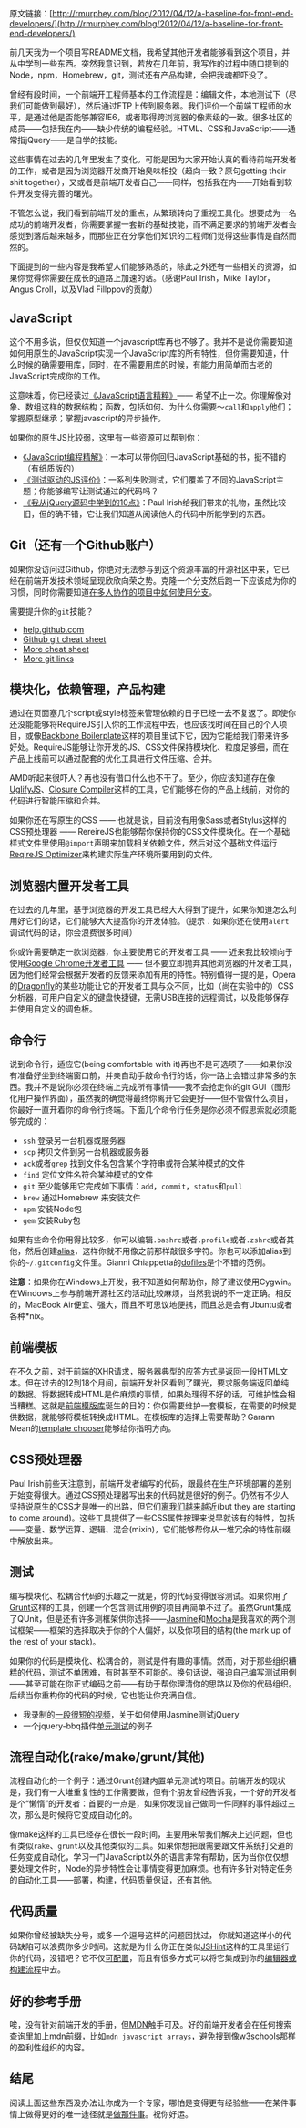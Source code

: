 原文链接：[http://rmurphey.com/blog/2012/04/12/a-baseline-for-front-end-developers/](http://rmurphey.com/blog/2012/04/12/a-baseline-for-front-end-developers/)

前几天我为一个项目写README文档，我希望其他开发者能够看到这个项目，并从中学到一些东西。突然我意识到，若放在几年前，我写作的过程中随口提到的Node，npm，Homebrew，git，测试还有产品构建，会把我魂都吓没了。

曾经有段时间，一个前端开工程师基本的工作流程是：编辑文件，本地测试下（尽我们可能做到最好），然后通过FTP上传到服务器。我们评价一个前端工程师的水平，是通过他是否能够兼容IE6，或者取得跨浏览器的像素级的一致。很多社区的成员——包括我在内——缺少传统的编程经验。HTML、CSS和JavaScript——通常指jQuery——是自学的技能。

这些事情在过去的几年里发生了变化。可能是因为大家开始认真的看待前端开发者的工作，或者是因为浏览器开发商开始臭味相投（趋向一致？原句getting their shit together），又或者是前端开发者自己——同样，包括我在内——开始看到软件开发变得完善的曙光。

不管怎么说，我们看到前端开发的重点，从繁琐转向了重视工具化。想要成为一名成功的前端开发者，你需要掌握一套新的基础技能，而不满足要求的前端开发者会感觉到落后越来越多，而那些正在分享他们知识的工程师们觉得这些事情是自然而然的。

下面提到的一些内容是我希望人们能够熟悉的，除此之外还有一些相关的资源，如果你觉得你需要在成长的道路上加速的话。（感谢Paul Irish，Mike Taylor，Angus Croll，以及Vlad Fillppov的贡献）

## JavaScript 
这个不用多说，但仅仅知道一个javascript库再也不够了。我并不是说你需要知道如何用原生的JavaScript实现一个JavaScript库的所有特性，但你需要知道，什么时候的确需要用库，同时，在不需要用库的时候，有能力用简单而古老的JavaScript完成你的工作。

这意味着，你已经读过[《JavaScript语言精粹》](http://www.amazon.com/JavaScript-Good-Parts-Douglas-Crockford/dp/0596517742)—— 希望不止一次。你理解像对象、数组这样的数据结构；函数，包括如何、为什么你需要～`call`和`apply`他们；掌握原型继承；掌握javascript的异步操作。

如果你的原生JS比较弱，这里有一些资源可以帮到你：

* [《JavaScript编程精解》](http://eloquentjavascript.net/)：一本可以带你回归JavaScript基础的书，挺不错的（有纸质版的）
* [《测试驱动的JS评价》](https://github.com/rmurphey/js-assessment)：一系列失败测试，它们覆盖了不同的JavaScript主题；你能够编写让测试通过的代码吗？
* [《我从jQuery源码中学到的10点》](http://paulirish.com/2010/10-things-i-learned-from-the-jquery-source/)：Paul Irish给我们带来的礼物，虽然比较旧，但的确不错，它让我们知道从阅读他人的代码中所能学到的东西。

## Git（还有一个Github账户）

如果你没访问过Github，你绝对无法参与到这个资源丰富的开源社区中来，它已经在前端开发技术领域呈现欣欣向荣之势。克隆一个分支然后跑一下应该成为你的习惯，同时你需要知道[在多人协作的项目中如何使用分支](http://nvie.com/posts/a-successful-git-branching-model/)。

需要提升你的`git`技能？
* [help.github.com](http://help.github.com/)
* [Github git cheat sheet](http://help.github.com/git-cheat-sheets/)
* [More cheat sheet](http://cheat.errtheblog.com/s/git)
* [More git links](http://pinboard.in/u:rmurphey/t:git/)

## 模块化，依赖管理，产品构建

通过在页面塞几个script或style标签来管理依赖的日子已经一去不复返了。即使你还没能能够将RequireJS引入你的工作流程中去，也应该找时间在自己的个人项目，或像[Backbone Boilerplate](https://github.com/tbranyen/backbone-boilerplate)这样的项目里试下它，因为它能给我们带来许多好处。RequireJS能够让你开发的JS、CSS文件保持模块化、粒度足够细，而在产品上线前可以通过配套的优化工具进行文件压缩、合并。

AMD听起来很吓人？再也没有借口什么也不干了。至少，你应该知道存在像[UglifyJS](https://github.com/mishoo/UglifyJS)、[Closure Compiler](https://developers.google.com/closure/compiler/)这样的工具，它们能够在你的产品上线前，对你的代码进行智能压缩和合并。

如果你还在写原生的CSS —— 也就是说，目前没有用像Sass或者Stylus这样的CSS预处理器 —— RereireJS也能够帮你保持你的CSS文件模块化。在一个基础样式文件里使用`@import`声明来加载相关依赖文件，然后对这个基础文件运行[ReqireJS Optimizer](http://requirejs.org/docs/optimization.html#onecss)来构建实际生产环境所要用到的文件。



## 浏览器内置开发者工具
在过去的几年里，基于浏览器的开发工具已经大大得到了提升，如果你知道怎么利用好它们的话，它们能够大大提高你的开发体验。（提示：如果你还在使用`alert`调试代码的话，你会浪费很多时间）

你或许需要确定一款浏览器，你主要使用它的开发者工具 —— 近来我比较倾向于使用[Google Chrome开发者工具](https://developers.google.com/chrome-developer-tools/) —— 但不要立即抛弃其他浏览器的开发者工具，因为他们经常会根据开发者的反馈来添加有用的特性。特别值得一提的是，Opera的[Dragonfly](http://my.opera.com/dragonfly/blog/)的某些功能让它的开发者工具与众不同，比如（尚在实验中的）CSS分析器，可用户自定义的键盘快捷键，无需USB连接的远程调试，以及能够保存并使用自定义的调色板。




## 命令行
说到命令行，适应它(being comfortable with it)再也不是可选项了——如果你没有准备好坐到终端窗口前，并亲自动手敲命令行的话，你一路上会错过非常多的东西。我并不是说你必须在终端上完成所有事情——我不会抢走你的git GUI（图形化用户操作界面），虽然我的确觉得最终你离开它会更好——但不管做什么项目，你最好一直开着你的命令行终端。下面几个命令行任务是你必须不假思索就必须能够完成的：

* `ssh` 登录另一台机器或服务器
* `scp` 拷贝文件到另一台机器或服务器
* `ack`或者`grep` 找到文件名包含某个字符串或符合某种模式的文件
* `find` 定位文件名符合某种模式的文件
* `git` 至少能够用它完成如下事情：`add`，`commit`，`status`和`pull`
* `brew` 通过Homebrew 来安装文件
* `npm` 安装Node包
* `gem` 安装Ruby包

如果有些命令你用得比较多，你可以编辑`.bashrc`或者`.profile`或者`.zshrc`或者其他，然后创建[alias](http://tldp.org/LDP/abs/html/aliases.html)，这样你就不用像之前那样敲很多字符。你也可以添加alias到你的`~/.gitconfig`文件里。Gianni Chiappetta的[dofiles](https://github.com/gf3/dotfiles)是个不错的范例。

**注意**：如果你在Windows上开发，我不知道如何帮助你，除了建议使用Cygwin。在Windows上参与前端开源社区的活动比较麻烦，当然我说的不一定正确。相反的，MacBook Air便宜、强大，而且不可思议地便携，而且总是会有Ubuntu或者各种*nix。


## 前端模板
在不久之前，对于前端的XHR请求，服务器典型的应答方式是返回一段HTML文本。但在过去的12到18个月间，前端开发社区看到了曙光，要求服务端返回单纯的数据。将数据转成HTML是件麻烦的事情，如果处理得不好的话，可维护性会相当糟糕。这就是[前端模版库](http://www.slideshare.net/garann/using-templates-to-achieve-awesomer-architecture)诞生的目的：你仅需要维护一套模板，在需要的时候提供数据，就能够将模板转换成HTML。在模板库的选择上需要帮助？Garann Mean的[template chooser](http://garann.github.com/template-chooser/)能够给你指明方向。


## CSS预处理器
Paul Irish前些天注意到，前端开发者编写的代码，跟最终在生产环境部署的差别开始变得很大。通过CSS预处理器写出来的代码就是很好的例子。仍然有不少人坚持说原生的CSS才是唯一的出路，但它们[离我们越来越近](http://www.stuffandnonsense.co.uk/blog/about/less)(but they are starting to come around)。这些工具提供了一些CSS属性按理来说早就该有的特性，包括——变量、数学运算、逻辑、混合(mixin)，它们能够帮你从一堆冗余的特性前缀中解放出来。

## 测试
编写模块化、松耦合代码的乐趣之一就是，你的代码变得很容测试。如果你用了[Grunt](https://github.com/cowboy/grunt)这样的工具，创建一个包含测试用例的项目再简单不过了。虽然Grunt集成了QUnit，但是还有许多测框架供你选择——[Jasmine](https://github.com/pivotal/jasmine/wiki)和[Mocha](http://visionmedia.github.com/mocha/)是我喜欢的两个测试框架——框架的选择取决于你的个人偏好，以及你项目的结构(the mark up of the rest of your stack)。

如果你的代码是模块化、松耦合的，测试是件有趣的事情。然而，对于那些组织糟糕的代码，测试不单困难，有时甚至不可能的。换句话说，强迫自己编写测试用例——甚至可能在你正式编码之前——有助于帮你理清你的思路以及你的代码组织。后续当你重构你的代码的时候，它也能让你充满自信。

* 我录制的[一段很短的视频](http://vimeo.com/20457625)，关于如何使用Jasmine测试jQuery
* 一个jquery-bbq插件[单元测试](https://github.com/cowboy/jquery-bbq/blob/master/unit/unit.js)的例子

## 流程自动化(rake/make/grunt/其他)
流程自动化的一个例子：通过Grunt创建内置单元测试的项目。前端开发的现状是，我们有一大堆重复性的工作需要做，但有个朋友曾经告诉我，一个好的开发者是个“懒惰”的开发者：首要的一点是，如果你发现自己做同一件同样的事件超过三次，那么是时候将它变成自动化的。

像make这样的工具已经存在很长一段时间，主要用来帮我们解决上述问题，但也有类似`rake`、`grunt`以及其他类似的工具。如果你想把跟需要跟文件系统打交道的任务变成自动化，学习一门JavaScript以外的语言非常有帮助，因为当你仅仅想要处理文件时，Node的异步特性会让事情变得更加麻烦。也有许多针对特定任务的自动化工具——部署，构建，代码质量保证，还有其他。


## 代码质量
如果你曾经被缺失分号，或多一个逗号这样的问题困扰过， 你就知道这样小的代码缺陷可以浪费你多少时间。这就是为什么你正在类似[JSHint](http://www.jshint.com/)这样的工具里运行你的代码，没错吧？它不仅[可配置](http://www.jshint.com/options/)，而且有很多方式可以将它集成到你的[编辑器或构建流程](http://www.jshint.com/platforms/)中去。

## 好的参考手册
唉，没有针对前端开发的手册，但[MDN](https://developer.mozilla.org/en-US/)触手可及。好的前端开发者会在任何搜索查询里加上mdn前缀，比如`mdn javascript arrays`，避免搜到像w3schools那样的盈利性组织的内容。

## 结尾
阅读上面这些东西没办法让你成为一个专家，哪怕是变得更有经验些——在某件事情上做得更好的唯一途径就是[做那件事](http://rmurphey.com/blog/2011/05/20/getting-better-at-javascript/)。祝你好运。

